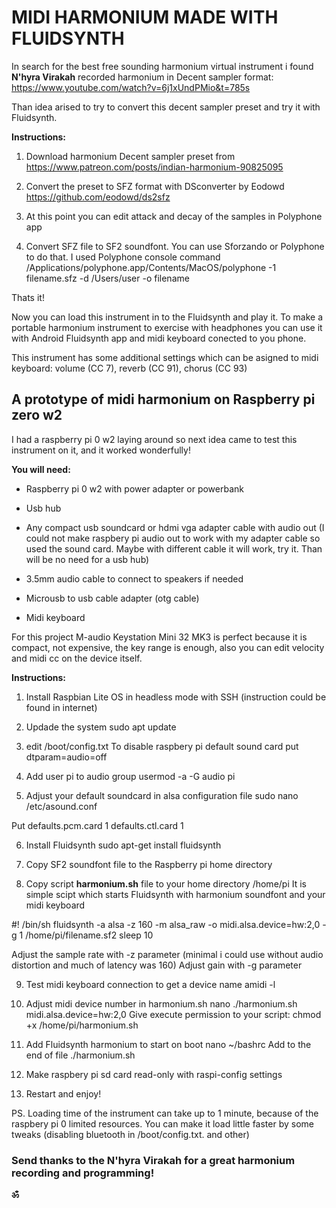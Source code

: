 # MIDI HARMONIUM MADE WITH FLUIDSYNTH


In search for the best free sounding harmonium virtual instrument i found **N'hyra Virakah** recorded harmonium in Decent sampler format:
https://www.youtube.com/watch?v=6j1xUndPMio&t=785s

Than idea arised to try to convert this decent sampler preset and try it with Fluidsynth.


**Instructions:**

1. Download harmonium Decent sampler preset from
https://www.patreon.com/posts/indian-harmonium-90825095

2. Convert the preset to SFZ format with DSconverter by Eodowd
https://github.com/eodowd/ds2sfz

3. At this point you can edit attack and decay of the samples in Polyphone app

3. Convert SFZ file to SF2 soundfont. You can use Sforzando or Polyphone to do that.
I used Polyphone console command
/Applications/polyphone.app/Contents/MacOS/polyphone -1 filename.sfz -d /Users/user -o filename     

Thats it! 

Now you can load this instrument in to the Fluidsynth and play it. To make a portable harmonium instrument to exercise with headphones you can use it with Android Fluidsynth app and midi keyboard conected to you phone.

This instrument has some additional settings which can be asigned to midi keyboard: volume (CC 7), reverb (CC 91), chorus (CC 93)



## A prototype of midi harmonium on Raspberry pi zero w2 

I had a raspberry pi 0 w2 laying around so next idea came to test this instrument on it, and it worked wonderfully!



**You will need:**


 - Raspberry pi 0 w2 with power adapter or powerbank

 - Usb hub

 - Any compact usb soundcard or hdmi vga adapter cable with audio out (I could not make raspbery pi audio out to work with my adapter cable so used the sound card. Maybe with different cable it will work, try it. Than will be no need for a usb hub)
 
 - 3.5mm audio cable to connect to speakers if needed

 - Microusb to usb cable adapter (otg cable)

 - Midi keyboard

For this project M-audio Keystation Mini 32 MK3 is perfect because it is compact, not expensive, the key range is enough, also you can edit velocity and midi cc on the device itself.



**Instructions:**


1. Install Raspbian Lite OS in headless mode with SSH (instruction could be found in internet)

2. Updade the system
   sudo apt update 

4. edit /boot/config.txt
  To disable raspbery pi default sound card
  put dtparam=audio=off

5. Add user pi to audio group
  usermod -a -G audio pi

6. Adjust your default soundcard in alsa configuration file
  sudo nano /etc/asound.conf

  Put 
  defaults.pcm.card 1
  defaults.ctl.card 1

6. Install Fluidsynth
  sudo apt-get install fluidsynth

7. Copy SF2 soundfont file to the Raspberry pi home directory

8. Copy script **harmonium.sh** file to your home directory /home/pi
  It is simple scipt which starts Fluidsynth with harmonium soundfont and your midi keyboard
  
  #! /bin/sh
  fluidsynth -a alsa -z 160 -m alsa_raw -o midi.alsa.device=hw:2,0 -g 1 /home/pi/filename.sf2
  sleep 10

  Adjust the sample rate with -z parameter (minimal i could use without audio distortion and much of latency was 160)
  Adjust gain with -g parameter

9. Test midi keyboard connection to get a device name
  amidi -l 

10. Adjust midi device number in harmonium.sh
  nano ./harmonium.sh
  midi.alsa.device=hw:2,0
  Give execute permission to your script: chmod +x /home/pi/harmonium.sh

11. Add Fluidsynth harmonium to start on boot
  nano ~/bashrc
  Add to the end of file ./harmonium.sh

12. Make raspbery pi sd card read-only with raspi-config settings

13. Restart and enjoy!

PS. Loading time of the instrument can take up to 1 minute, because of the raspbery pi 0 limited resources. 
You can make it load little faster by some tweaks (disabling bluetooth in /boot/config.txt. and other)

### Send thanks to the N'hyra Virakah for a great harmonium recording and programming! 

**ॐ**








